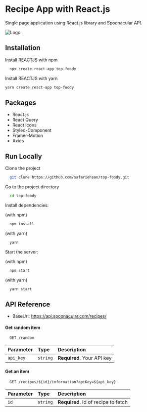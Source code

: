 
# Recipe App with React.js

Single page application using React.js library and Spoonacular API.




![Logo](https://rahkarino.com/wp-content/uploads/2023/02/foody.png)


## Installation

Install REACTJS with npm

```bash
  npx create-react-app top-foody
```

Install REACTJS with yarn

```bash
yarn create react-app top-foody
```
    
## Packages

- React.js
- React Query
- React Icons
- Styled-Component
- Framer-Motion
- Axios
## Run Locally

Clone the project

```bash
  git clone https://github.com/safariehsan/top-foody.git
```

Go to the project directory

```bash
  cd top-foody
```

Install dependencies:

(with npm)

```bash
  npm install
```
(with yarn)
```bash
  yarn
```

Start the server:

(with npm)

```bash
  npm start
```
(with yarn)
```bash
  yarn start
```
## API Reference
- BaseUrl: https://api.spoonacular.com/recipes/
#### Get random item

```http
  GET /random
```

| Parameter | Type     | Description                |
| :-------- | :------- | :------------------------- |
| `api_key` | `string` | **Required**. Your API key |

#### Get an item

```http
  GET /recipes/${id}/information?apiKey=${api_key}
```

| Parameter | Type     | Description                       |
| :-------- | :------- | :-------------------------------- |
| `id`      | `string` | **Required**. Id of recipe to fetch |


